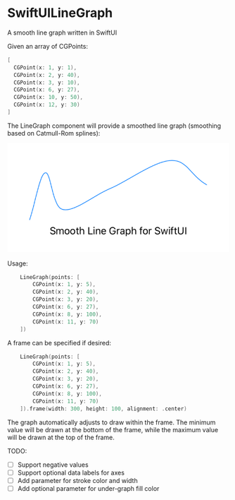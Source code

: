 # SwiftUILineGraph
A smooth line graph written in SwiftUI

Given an array of CGPoints:

```swift
[
  CGPoint(x: 1, y: 1),
  CGPoint(x: 2, y: 40),
  CGPoint(x: 3, y: 10),
  CGPoint(x: 6, y: 27),
  CGPoint(x: 10, y: 50),
  CGPoint(x: 12, y: 30)
]
```

The LineGraph component will provide a smoothed line graph (smoothing based on Catmull-Rom splines):

![screenshot](SmoothLineGraph/Github/screenshot.png)

Usage:

```swift
    LineGraph(points: [
        CGPoint(x: 1, y: 5),
        CGPoint(x: 2, y: 40),
        CGPoint(x: 3, y: 20),
        CGPoint(x: 6, y: 27),
        CGPoint(x: 8, y: 100),
        CGPoint(x: 11, y: 70)
    ])
```
A frame can be specified if desired:

```swift
    LineGraph(points: [
        CGPoint(x: 1, y: 5),
        CGPoint(x: 2, y: 40),
        CGPoint(x: 3, y: 20),
        CGPoint(x: 6, y: 27),
        CGPoint(x: 8, y: 100),
        CGPoint(x: 11, y: 70)
    ]).frame(width: 300, height: 100, alignment: .center)
```

The graph automatically adjusts to draw within the frame. The minimum value will be drawn at the bottom of the frame, while the maximum value will be drawn at the top of the frame.

TODO:

- [  ] Support negative values
- [  ] Support optional data labels for axes
- [  ] Add parameter for stroke color and width
- [  ] Add optional parameter for under-graph fill color

